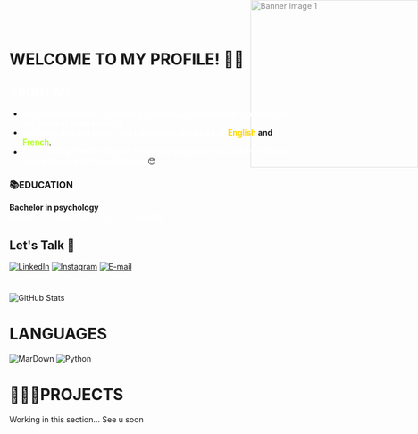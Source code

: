 # WELCOME TO MY PROFILE! 👋🏻


## <span style="color:rgb(255, 255, 255);">ABOUT ME</span>

- <span style="color:rgb(255, 255, 255);"> **I'm *Gustavo Soares*, currently a psychology student with a passion for the world of programming**</span>
- <span style="color:rgb(255, 255, 255);"> **Currently living in Brazil, and I also know quite a bit of** </span> <span style="color: #FFD700;">**English**</span> **and** <span style="color:rgb(181, 255, 45);">**French**</span>.
- <span style="color:rgb(255, 255, 255);">**I’m currently transitioning to a career in programming and don’t know which language I’ll specialize in.**</span> 😊

### 📚EDUCATION

**Bachelor in psychology**  
<span style="color:rgb(255, 255, 255);">IMEPAC, Araguari, MG - 2021 -> Currently</span>

## Let's Talk 🤝

[comment]: Aqui_Organizo_Minhas_Redes_Sociais#

[![LinkedIn](https://img.shields.io/badge/LinkedIn-8f0be4?style=for-the-badge&logo=linkedin&logoColor=white)](https://www.linkedin.com/in/gustavo-soares-945751263/)
[![Instagram](https://img.shields.io/badge/-Instagram-6b08ab?style=for-the-badge&logo=instagram&logoColor=white)](https://www.instagram.com/gutsoaris/)
[![E-mail](https://img.shields.io/badge/Email-59078e?style=for-the-badge&logo=gmail&logoColor=red)](mailto:fnxktc@gmail.com)

 [comment]: Ajeitando_A_Imagem#

<div class="image1-container">
    <img src="https://user-images.githubusercontent.com/97471199/230774187-e482399b-492c-4c17-a831-0314bf90526e.png" width="300" alt="Banner Image 1">
</div>


<style>
    .image1-container img {
        position: absolute;
        top: 0px;
        right: 0px;
        z-index: -1;
        opacity: 0.5;
    }
    .content {
        position: relative;
        z-index: 1;
    }
</style>
 
 #

![GitHub Stats](https://github-readme-stats.vercel.app/api?username=Goustti&theme=transparent&bg_color=6b08ab15&border_color=FFFF&show_icons=true&icon_color=FFFF&title_color=FFFF&text_color=FFFF)

# LANGUAGES

![MarDown](https://camo.githubusercontent.com/836e0b69e70e4620ddeae99dc99913f5ccbc7cfff6e854587f0d9a6512ce996d/68747470733a2f2f696d672e736869656c64732e696f2f62616467652f6d61726b646f776e2d2532333030303030302e7376673f7374796c653d666f722d7468652d6261646765266c6f676f3d6d61726b646f776e266c6f676f436f6c6f723d7768697465)
![Python](https://camo.githubusercontent.com/0d0779a129f1dcf6c31613b701fe0646fd4e4d2ed2a7cbd61b27fd5514baa938/68747470733a2f2f696d672e736869656c64732e696f2f62616467652f707974686f6e2d3336373041303f7374796c653d666f722d7468652d6261646765266c6f676f3d707974686f6e266c6f676f436f6c6f723d666664643534)


# 👨🏻‍💻PROJECTS
Working in this section... See u soon 










